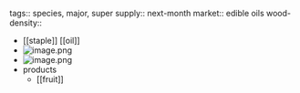 tags:: species, major, super
supply:: next-month
market:: edible oils
wood-density::

- [[staple]] [[oil]]
- ![image.png](https://peach-geographical-bat-397.mypinata.cloud/ipfs/QmVKBiqfX5wG87kBQCLEirxc6REtqTAsCiuKHA8WLJcKEa)
- ![image.png](https://peach-geographical-bat-397.mypinata.cloud/ipfs/QmbDwyVyXkUtDYJcwvhZ66h4VZ4nyX5PhQ53ueEAvwnb6D)
- products
	- [[fruit]]